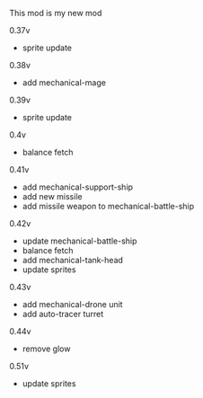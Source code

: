 This mod is my new mod

0.37v
- sprite update

0.38v
- add mechanical-mage

0.39v
- sprite update

0.4v
- balance fetch

0.41v
- add mechanical-support-ship
- add new missile
- add missile weapon to mechanical-battle-ship

0.42v
- update mechanical-battle-ship
- balance fetch
- add mechanical-tank-head
- update sprites

0.43v
- add mechanical-drone unit
- add auto-tracer turret

0.44v
- remove glow

0.51v
- update sprites
